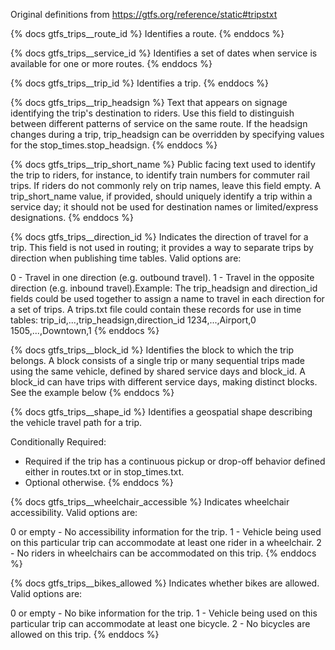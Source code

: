 Original definitions from https://gtfs.org/reference/static#tripstxt

{% docs gtfs_trips\_\_route_id %}
Identifies a route.
{% enddocs %}

{% docs gtfs_trips\_\_service_id %}
Identifies a set of dates when service is available for one or more routes.
{% enddocs %}

{% docs gtfs_trips\_\_trip_id %}
Identifies a trip.
{% enddocs %}

{% docs gtfs_trips\_\_trip_headsign %}
Text that appears on signage identifying the trip's destination to riders. Use this field to distinguish between different patterns of service on the same route. If the headsign changes during a trip, trip_headsign can be overridden by specifying values for the stop_times.stop_headsign.
{% enddocs %}

{% docs gtfs_trips\_\_trip_short_name %}
Public facing text used to identify the trip to riders, for instance, to identify train numbers for commuter rail trips. If riders do not commonly rely on trip names, leave this field empty.  A trip_short_name value, if provided, should uniquely identify a trip within a service day; it should not be used for destination names or limited/express designations.
{% enddocs %}

{% docs gtfs_trips\_\_direction_id %}
Indicates the direction of travel for a trip. This field is not used in routing; it provides a way to separate trips by direction when publishing time tables. Valid options are:

0 - Travel in one direction (e.g. outbound travel).
1 - Travel in the opposite direction (e.g. inbound travel).Example: The trip_headsign and direction_id fields could be used together to assign a name to travel in each direction for a set of trips. A trips.txt file could contain these records for use in time tables:
trip_id,...,trip_headsign,direction_id
1234,...,Airport,0
1505,...,Downtown,1
{% enddocs %}

{% docs gtfs_trips\_\_block_id %}
Identifies the block to which the trip belongs. A block consists of a single trip or many sequential trips made using the same vehicle, defined by shared service days and block_id. A block_id can have trips with different service days, making distinct blocks. See the example below
{% enddocs %}

{% docs gtfs_trips\_\_shape_id %}
Identifies a geospatial shape describing the vehicle travel path for a trip.

Conditionally Required:

- Required if the trip has a continuous pickup or drop-off behavior defined either in routes.txt or in stop_times.txt.
- Optional otherwise.
  {% enddocs %}

{% docs gtfs_trips\_\_wheelchair_accessible %}
Indicates wheelchair accessibility. Valid options are:

0 or empty - No accessibility information for the trip.
1 - Vehicle being used on this particular trip can accommodate at least one rider in a wheelchair.
2 - No riders in wheelchairs can be accommodated on this trip.
{% enddocs %}

{% docs gtfs_trips\_\_bikes_allowed %}
Indicates whether bikes are allowed. Valid options are:

0 or empty - No bike information for the trip.
1 - Vehicle being used on this particular trip can accommodate at least one bicycle.
2 - No bicycles are allowed on this trip.
{% enddocs %}
